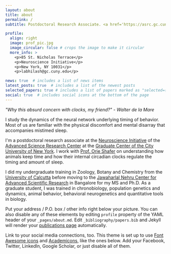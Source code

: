```yaml
---
layout: about
title: about
permalink: /
subtitle: Postdoctoral Research Associate. <a href='https://asrc.gc.cuny.edu'> CUNY Advanced Science Research Center </a>.

profile:
  align: right
  image: prof_pic.jpg
  image_circular: false # crops the image to make it circular
  more_info: >
    <p>85 St. Nicholas Terrace</p>
    <p>Neuroscience Initiative</p>
    <p>New York, NY 10031</p>
    <p>labhilash@gc.cuny.edu</p>

news: true  # includes a list of news items
latest_posts: true  # includes a list of the newest posts
selected_papers: true # includes a list of papers marked as "selected={true}"
social: true  # includes social icons at the bottom of the page
---
```


<i> "Why this absurd concern with clocks, my friend?" - Walter de la Mare </i>

I study the dynamics of the neural network underlying timing of behavior. Most of us are familiar with the physical discomfort and mental disarray that accompanies mistimed sleep.

I'm a postdoctoral research associate at the [Neuroscience Initiative](https://asrc.gc.cuny.edu/neuroscience/) of the [Advanced Science Research Center](https://asrc.gc.cuny.edu) at the [Graduate Center of the City University of New York](https://www.gc.cuny.edu). I work with [Prof. Orie Shafer](https://www.shaferlab.org) on understanding how animals keep time and how their internal circadian clocks regulate the timing and amount of sleep.



I did my undergraduate training in Zoology, Botany and Chemistry from the [University of Calcutta](https://www.caluniv.ac.in) before moving to the [Jawaharlal Nehru Center for Advanced Scientific Research](https://www.jncasr.ac.in) in Bangalore for my MS and Ph.D. As a graduate student, I was trained in chronobiology, population genetics and dynamics, animal behavior, behavioral neurogenetics and quantitative tools in biology.
<br>

Put your address / P.O. box / other info right below your picture. You can also disable any of these elements by editing `profile` property of the YAML header of your `_pages/about.md`. Edit `_bibliography/papers.bib` and Jekyll will render your [publications page](/al-folio/publications/) automatically.

Link to your social media connections, too. This theme is set up to use [Font Awesome icons](https://fontawesome.com/) and [Academicons](https://jpswalsh.github.io/academicons/), like the ones below. Add your Facebook, Twitter, LinkedIn, Google Scholar, or just disable all of them.
